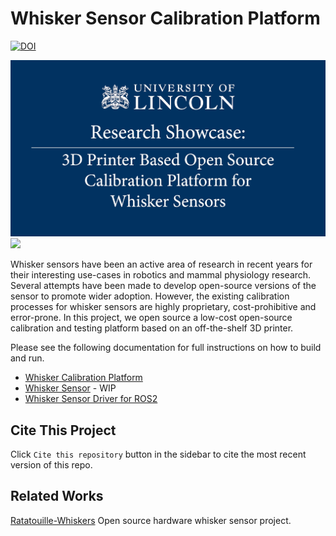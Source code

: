 # Whisker Sensor Calibration Platform

[![DOI](https://zenodo.org/badge/DOI/10.5281/zenodo.11081338.svg)](https://zenodo.org/doi/10.5281/zenodo.11081338)

<a href="https://www.youtube.com/watch?v=EIAvARFTPrY">
    <img src="./calibration_platform/docs/figures/video_thumbnail.png" alt="MSc Research Showcase: 3D Printer Based Open Source Calibration Platform for Whisker Sensors">
</a>


<img src=calibration_platform/docs/figures/3d_printer_overview.jpg  width="250">

Whisker sensors have been an active area of research in recent years for their interesting use-cases in robotics and mammal physiology research.
Several attempts have been made to develop open-source versions of the sensor to promote wider adoption.
However, the existing calibration processes for whisker sensors are highly proprietary, cost-prohibitive and error-prone.
In this project, we open source a low-cost open-source calibration and testing platform based on an off-the-shelf 3D printer.

Please see the following documentation for full instructions on how to build and run.

- [Whisker Calibration Platform](calibration_platform)
- [Whisker Sensor](sensor_platform) - WIP
- [Whisker Sensor Driver for ROS2](calibration_platform/software/whisker_driver_ros2/)

## Cite This Project

Click `Cite this repository` button in the sidebar to cite the most recent version of this repo.

## Related Works

[Ratatouille-Whiskers](https://github.com/Ratatouille-Whiskers/Ratatouille-Whisker) Open source hardware whisker sensor project.
